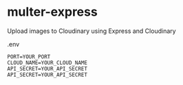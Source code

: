 # multer-express  
 Upload images to Cloudinary using Express and Cloudinary  

.env
```
PORT=YOUR_PORT
CLOUD_NAME=YOUR_CLOUD_NAME
API_SECRET=YOUR_API_SECRET
API_SECRET=YOUR_API_SECRET
```
